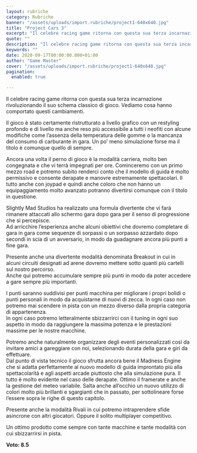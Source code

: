 ```yaml
---
layout: rubriche
category: Rubriche
banner: "/assets/uploads/import.rubriche/project1-640x640.jpg"
title: "Project Cars 3"
excerpt: "Il celebre racing game ritorna con questa sua terza incarnazione rivoluzionando il suo schema classico di gioco. Vediamo cosa hanno comportato questi cambiamenti. Il gioco è stato certamente ristrutturato a livello grafico con un restyling profondo e di livello ma anche reso più accessibile a tutti i neofiti con  alcune modifiche come l’assenza della temperatura [&hellip"
quote: ""
description: "Il celebre racing game ritorna con questa sua terza incarnazione rivoluzionando il suo schema classico di gioco. Vediamo cosa hanno comportato questi cambiamenti. Il gioco è stato certamente ristrutturato a livello grafico con un restyling profondo e di livello ma anche reso più accessibile a tutti i neofiti con  alcune modifiche come l’assenza della temperatura [&hellip"
keywords: ""
date: 2020-09-17T00:00:00.000+01:00
author: "Game Master"
cover: "/assets/uploads/import.rubriche/project1-640x640.jpg"
pagination:
  enabled: true

---
```


Il celebre racing game ritorna con questa sua terza incarnazione rivoluzionando il suo schema classico di gioco. Vediamo cosa hanno comportato questi cambiamenti.

Il gioco è stato certamente ristrutturato a livello grafico con un restyling profondo e di livello ma anche reso più accessibile a tutti i neofiti con alcune modifiche come l’assenza della temperatura delle gomme o la mancanza del consumo di carburante in gara. Un po’ meno simulazione forse ma il titolo è comunque quello di sempre.

Ancora una volta il perno di gioco è la modalità carriera, molto ben congegnata e che vi terrà impegnati per ore. Cominceremo con un primo mezzo road e potremo subito renderci conto che il modello di guida è molto permissivo e consente derapate e manovre estremamente spettacolari. Il tutto anche con joypad e quindi anche coloro che non hanno un equipaggiamento molto avanzato potranno divertirsi comunque con il titolo in questione.

Slightly Mad Studios ha realizzato una formula divertente che vi farà rimanere attaccati allo schermo gara dopo gara per il senso di progressione che si percepisce.  
Ad arricchire l’esperienza anche alcuni obiettivi che dovremo completare di gara in gara come sequenze di sorpassi o un sorpasso azzardato dopo secondi in scia di un avversario, in modo da guadagnare ancora più punti a fine gara.

Presente anche una divertente modalità denominata Breakout in cui in alcuni circuiti designati ad arene dovremo mettere sotto quanti più cartelli sul nostro percorso.  
Anche qui potremo accumulare sempre più punti in modo da poter accedere a gare sempre più importanti.

I punti saranno suddivisi per punti macchina per migliorare i propri bolidi o punti personali in modo da acquistarne di nuovi di zecca. In ogni caso non potremo mai scendere in pista con un mezzo diverso dalla propria categoria di appartenenza.  
In ogni caso potremo letteralmente sbizzarrirci con il tuning in ogni suo aspetto in modo da raggiungere la massima potenza e le prestazioni massime per le nostre macchine.

Potremo anche naturalmente organizzare degli eventi personalizzati così da invitare amici a gareggiare con noi, selezionando durata della gara e giri da effettuare.  
Dal punto di vista tecnico il gioco sfrutta ancora bene il Madness Engine che si adatta perfettamente al nuovo modello di guida improntato più alla spettacolarità e agli aspetti arcade piuttosto che alla simulazione pura. Il tutto è molto evidente nel caso delle derapate. Ottimo il framerate e anche la gestione del meteo variabile. Salta anche all’occhio un nuovo utilizzo di colori molto più brillanti e sgargianti che in passato, per sottolineare forse l’essere sopra le righe di questo capitolo.

Presente anche la modalità Rivali in cui potremo intraprendere sfide asincrone con altri giocatori. Oppure il solito multiplayer competitivo.

Un ottimo prodotto come sempre con tante macchine e tante modalità con cui sbizzarrirsi in pista.

**Voto: 8.5**
